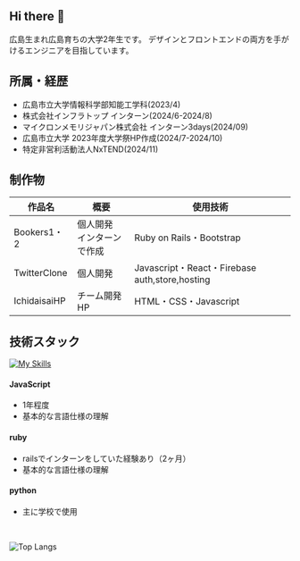 ## Hi there 👋
広島生まれ広島育ちの大学2年生です。
デザインとフロントエンドの両方を手がけるエンジニアを目指しています。

## 所属・経歴
- 広島市立大学情報科学部知能工学科(2023/4)
- 株式会社インフラトップ インターン(2024/6-2024/8)
- マイクロンメモリジャパン株式会社 インターン3days(2024/09)
- 広島市立大学 2023年度大学祭HP作成(2024/7-2024/10)
- 特定非営利活動法人NxTEND(2024/11)

## 制作物
| 作品名 | 概要 | 使用技術 |
| ---- | ---- | ---- |
| Bookers1・2 | 個人開発 <br/> インターンで作成 | Ruby on Rails・Bootstrap |
| TwitterClone | 個人開発 | Javascript・React・Firebase auth,store,hosting |
| IchidaisaiHP | チーム開発 <br/> HP| HTML・CSS・Javascript |


## 技術スタック
[![My Skills](https://skillicons.dev/icons?i=html,css,js,react,vite,threejs,rails,ruby,py,github,notion,vscode)](https://skillicons.dev)
<br/>
#### JavaScript
- 1年程度
- 基本的な言語仕様の理解

#### ruby
- railsでインターンをしていた経験あり（2ヶ月）
- 基本的な言語仕様の理解

#### python
- 主に学校で使用
<br/>

![Top Langs](https://github-readme-stats.vercel.app/api/top-langs/?username=hina81&layout=compact)

